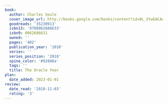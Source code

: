 ```yaml
---
book:
  author: Charles Soule
  cover_image_url: http://books.google.com/books/content?id=0L_VtwEACAAJ&printsec=frontcover&img=1&zoom=1&source=gbs_api
  goodreads: '35230913'
  isbn13: '9780062686633'
  isbn9: 0062686631
  owned: ''
  pages: '402'
  publication_year: '2018'
  series: ''
  series_position: '2018'
  spine_color: '#92888a'
  tags: ''
  title: The Oracle Year
plan:
  date_added: 2023-01-01
review:
  date_read: '2018-11-03'
  rating: '3'
---
```

